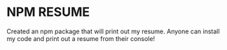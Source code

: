 # NPM RESUME

Created an npm package that will print out my resume.  Anyone can install my code and print out a resume from their console!


